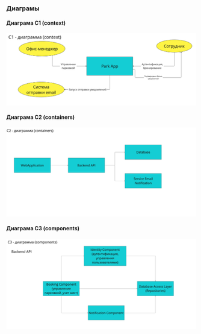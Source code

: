 ### Диаграмы


#### Диаграма С1 (context)


![c1](./images/c1.png)


#### Диаграма С2 (containers)


![c2](./images/c2.png)


#### Диаграма С3 (components)


![c3](./images/c3.png)